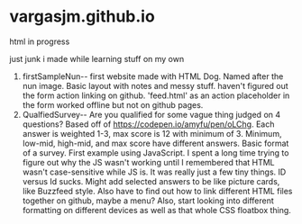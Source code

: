 # vargasjm.github.io
html in progress


just junk i made while learning stuff on my own

1. firstSampleNun--
          first website made with HTML Dog. Named after the nun image. Basic layout with notes and messy stuff.
          haven't figured out the form action linking on github. 'feed.html' as an action placeholder in the form
          worked offline but not on github pages. 
2. QualfiedSurvey-- 
          Are you qualified for some vague thing judged on 4 questions? Based off of https://codepen.io/amyfu/pen/oLChg. 
          Each answer is weighted 1-3, max score is 12 with minimum of 3. Minimum, low-mid, high-mid, and max score have
          different answers. Basic format of a survey. First example using JavaScript. I spent a long time trying to figure
          out why the JS wasn't working until I remembered that HTML wasn't case-sensitive while JS is. It was really just a 
          few tiny things. ID versus Id sucks. Might add selected answers to be like picture cards, like Buzzfeed style. Also 
          have to find out how to link different HTML files together on github, maybe a menu? Also, start looking into 
          different formatting on different devices as well as that whole CSS floatbox thing. 
